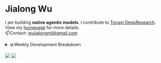 #  Jialong Wu

I am building **native agentic models**. I contribute to [Tongyi DeepResearch](https://github.com/Alibaba-NLP/DeepResearch).<br>
View my [homepage](https://callanwu.github.io/) for more details. <br>
📫Contact: wujialongml@gmail.com

<details><summary>📊Weekly Development Breakdown</summary>

<!--START_SECTION:waka-->

```txt
From: 13 September 2025 - To: 20 September 2025

Total Time: 30 hrs 14 mins

Python       19 hrs 5 mins   ███████████████▓░░░░░░░░░   63.14 %
Markdown     4 hrs 51 mins   ████░░░░░░░░░░░░░░░░░░░░░   16.09 %
JSON         3 hrs 6 mins    ██▓░░░░░░░░░░░░░░░░░░░░░░   10.30 %
Bash         1 hr 28 mins    █▒░░░░░░░░░░░░░░░░░░░░░░░   04.89 %
Text         57 mins         ▓░░░░░░░░░░░░░░░░░░░░░░░░   03.19 %
```

<!--END_SECTION:waka-->

[![wakatime](https://wakatime.com/badge/user/c6720b29-9431-4a60-bc9d-e1fb2b6bd65f.svg)](https://wakatime.com/@c6720b29-9431-4a60-bc9d-e1fb2b6bd65f)
</details>

[![](https://img.shields.io/badge/Google%20Scholar-4385FE.svg?&color=d6d6d6&style=flat-square&logo=google-scholar)](https://scholar.google.com/citations?user=6eg2m4YAAAAJ)
![](https://komarev.com/ghpvc/?username=callanwu)
